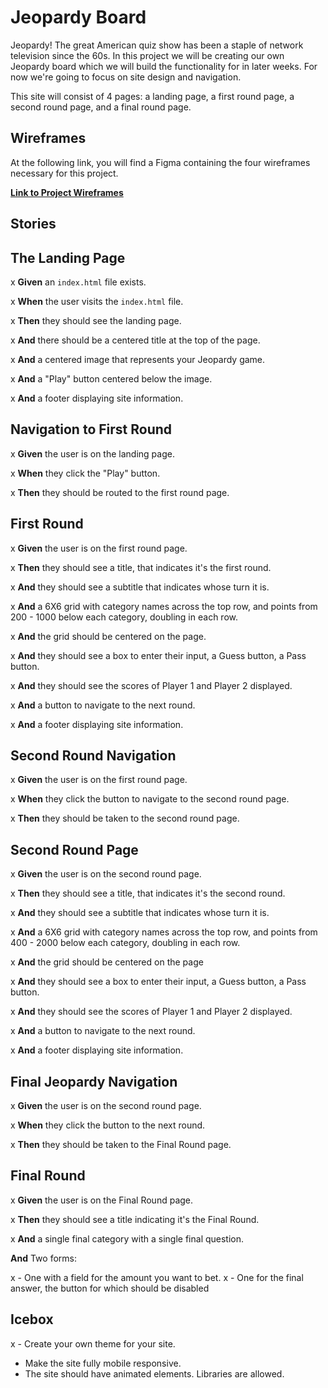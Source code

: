 # Jeopardy Board

Jeopardy! The great American quiz show has been a staple of network television since the 60s. In this project we will be creating our own Jeopardy board which we will build the functionality for in later weeks. For now we're going to focus on site design and navigation.

This site will consist of 4 pages: a landing page, a first round page, a second round page, and a final round page.

## Wireframes

At the following link, you will find a Figma containing the four wireframes necessary for this project.

**[Link to Project Wireframes](https://www.figma.com/file/w9CN0fvM7gqYtKiGYXxvXv/jeopardy-wireframes?node-id=0%3A1)**

## Stories

## The Landing Page

 x **Given** an `index.html` file exists.

 x **When** the user visits the `index.html` file.

 x **Then** they should see the landing page.

 x **And** there should be a centered title at the top of the page.

 x **And** a centered image that represents your Jeopardy game.

 x **And** a "Play" button centered below the image.

 x **And** a footer displaying site information.

## Navigation to First Round

 x **Given** the user is on the landing page.

 x **When** they click the "Play" button.

 x **Then** they should be routed to the first round page.

## First Round

x **Given** the user is on the first round page.

x **Then** they should see a title, that indicates it's the first round.

x **And** they should see a subtitle that indicates whose turn it is.

x **And** a 6X6 grid with category names across the top row, and points from 200 - 1000 below each category, doubling in each row.

x **And** the grid should be centered on the page.

x **And** they should see a box to enter their input, a Guess button, a Pass button.

x **And** they should see the scores of Player 1 and Player 2 displayed.

x **And** a button to navigate to the next round.

x **And** a footer displaying site information.

## Second Round Navigation

x **Given** the user is on the first round page.

x **When** they click the button to navigate to the second round page.

x **Then** they should be taken to the second round page.

## Second Round Page

x **Given** the user is on the second round page.

x **Then** they should see a title, that indicates it's the second round.

x **And** they should see a subtitle that indicates whose turn it is.

x **And** a 6X6 grid with category names across the top row, and points from 400 - 2000 below each category, doubling in each row.

x **And** the grid should be centered on the page

x **And** they should see a box to enter their input, a Guess button, a Pass button.

x **And** they should see the scores of Player 1 and Player 2 displayed.

x **And** a button to navigate to the next round.

x **And** a footer displaying site information.

## Final Jeopardy Navigation

x **Given** the user is on the second round page.

x **When** they click the button to the next round.

x **Then** they should be taken to the Final Round page.

## Final Round

x **Given** the user is on the Final Round page.

x **Then** they should see a title indicating it's the Final Round.

x **And** a single final category with a single final question.

**And** Two forms:

x - One with a field for the amount you want to bet.
x - One for the final answer, the button for which should be disabled

## Icebox

x - Create your own theme for your site.
- Make the site fully mobile responsive.
- The site should have animated elements. Libraries are allowed.
